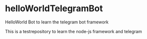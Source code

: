 # helloWorldTelegramBot
HelloWorld Bot to learn the telegram bot framework

This is a testrepository to learn the node-js framework and telegram


